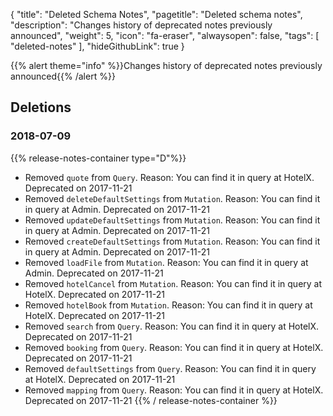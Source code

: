 {
	"title": "Deleted Schema Notes",
	"pagetitle": "Deleted schema notes",
	"description": "Changes history of deprecated notes previously announced",
	"weight": 5,
	"icon": "fa-eraser",
	"alwaysopen": false,
	"tags": [
		"deleted-notes"
	],
	"hideGithubLink": true
}

{{% alert theme="info" %}}Changes history of deprecated notes previously announced{{% /alert %}}

## Deletions
### 2018-07-09
{{% release-notes-container type="D"%}}
- Removed <code>quote</code> from <code>Query</code>. Reason: You can find it in query at HotelX. Deprecated on 2017-11-21
- Removed <code>deleteDefaultSettings</code> from <code>Mutation</code>. Reason: You can find it in query at Admin. Deprecated on 2017-11-21
- Removed <code>updateDefaultSettings</code> from <code>Mutation</code>. Reason: You can find it in query at Admin. Deprecated on 2017-11-21
- Removed <code>createDefaultSettings</code> from <code>Mutation</code>. Reason: You can find it in query at Admin. Deprecated on 2017-11-21
- Removed <code>loadFile</code> from <code>Mutation</code>. Reason: You can find it in query at Admin. Deprecated on 2017-11-21
- Removed <code>hotelCancel</code> from <code>Mutation</code>. Reason: You can find it in query at HotelX. Deprecated on 2017-11-21
- Removed <code>hotelBook</code> from <code>Mutation</code>. Reason: You can find it in query at HotelX. Deprecated on 2017-11-21
- Removed <code>search</code> from <code>Query</code>. Reason: You can find it in query at HotelX. Deprecated on 2017-11-21
- Removed <code>booking</code> from <code>Query</code>. Reason: You can find it in query at HotelX. Deprecated on 2017-11-21
- Removed <code>defaultSettings</code> from <code>Query</code>. Reason: You can find it in query at HotelX. Deprecated on 2017-11-21
- Removed <code>mapping</code> from <code>Query</code>. Reason: You can find it in query at HotelX. Deprecated on 2017-11-21
{{% / release-notes-container %}}